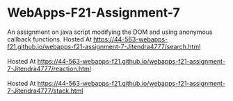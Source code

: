 # WebApps-F21-Assignment-7
An assignment on java script modifying the DOM and using anonymous callback functions.
Hosted At https://44-563-webapps-f21.github.io/webapps-f21-assignment-7-Jitendra4777/search.html <br><br>
Hosted At https://44-563-webapps-f21.github.io/webapps-f21-assignment-7-Jitendra4777/reaction.html <br><br>
Hosted At https://44-563-webapps-f21.github.io/webapps-f21-assignment-7-Jitendra4777/stack.html 
